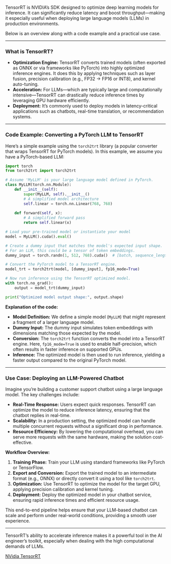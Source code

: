 TensorRT is NVIDIA’s SDK designed to optimize deep learning models for inference. It can significantly reduce latency and boost throughput—making it especially useful when deploying large language models (LLMs) in production environments.

Below is an overview along with a code example and a practical use case.

---

### What is TensorRT?

- **Optimization Engine:** TensorRT converts trained models (often exported as ONNX or via frameworks like PyTorch) into highly optimized inference engines. It does this by applying techniques such as layer fusion, precision calibration (e.g., FP32 → FP16 or INT8), and kernel auto-tuning.
- **Acceleration:** For LLMs—which are typically large and computationally intensive—TensorRT can drastically reduce inference times by leveraging GPU hardware efficiently.
- **Deployment:** It’s commonly used to deploy models in latency-critical applications such as chatbots, real-time translation, or recommendation systems.

---

### Code Example: Converting a PyTorch LLM to TensorRT

Here’s a simple example using the `torch2trt` library (a popular converter that wraps TensorRT for PyTorch models). In this example, we assume you have a PyTorch-based LLM:

```python
import torch
from torch2trt import torch2trt

# Assume 'MyLLM' is your large language model defined in PyTorch.
class MyLLM(torch.nn.Module):
    def __init__(self):
        super(MyLLM, self).__init__()
        # A simplified model architecture
        self.linear = torch.nn.Linear(768, 768)
    
    def forward(self, x):
        # A simplified forward pass
        return self.linear(x)

# Load your pre-trained model or instantiate your model
model = MyLLM().cuda().eval()

# Create a dummy input that matches the model's expected input shape.
# For an LLM, this could be a tensor of token embeddings.
dummy_input = torch.randn(1, 512, 768).cuda()  # [batch, sequence_length, embedding_dim]

# Convert the PyTorch model to a TensorRT engine.
model_trt = torch2trt(model, [dummy_input], fp16_mode=True)

# Now run inference using the TensorRT optimized model.
with torch.no_grad():
    output = model_trt(dummy_input)

print("Optimized model output shape:", output.shape)
```

**Explanation of the code:**

- **Model Definition:** We define a simple model (`MyLLM`) that might represent a fragment of a larger language model.
- **Dummy Input:** The dummy input simulates token embeddings with dimensions matching those expected by the model.
- **Conversion:** The `torch2trt` function converts the model into a TensorRT engine. Here, `fp16_mode=True` is used to enable half-precision, which often results in faster inference on supported GPUs.
- **Inference:** The optimized model is then used to run inference, yielding a faster output compared to the original PyTorch model.

---

### Use Case: Deploying an LLM-Powered Chatbot

Imagine you’re building a customer support chatbot using a large language model. The key challenges include:
  
- **Real-Time Response:** Users expect quick responses. TensorRT can optimize the model to reduce inference latency, ensuring that the chatbot replies in real-time.
- **Scalability:** In a production setting, the optimized model can handle multiple concurrent requests without a significant drop in performance.
- **Resource Efficiency:** By lowering the computational overhead, you can serve more requests with the same hardware, making the solution cost-effective.

**Workflow Overview:**

1. **Training Phase:** Train your LLM using standard frameworks like PyTorch or TensorFlow.
2. **Export and Conversion:** Export the trained model to an intermediate format (e.g., ONNX) or directly convert it using a tool like `torch2trt`.
3. **Optimization:** Use TensorRT to optimize the model for the target GPU, applying precision calibration and kernel tuning.
4. **Deployment:** Deploy the optimized model in your chatbot service, ensuring rapid inference times and efficient resource usage.

This end-to-end pipeline helps ensure that your LLM-based chatbot can scale and perform under real-world conditions, providing a smooth user experience.

---

TensorRT’s ability to accelerate inference makes it a powerful tool in the AI engineer’s toolkit, especially when dealing with the high computational demands of LLMs.



[NVidia TensorRT](https://www.youtube.com/watch?v=G_KhUFCUSsY)